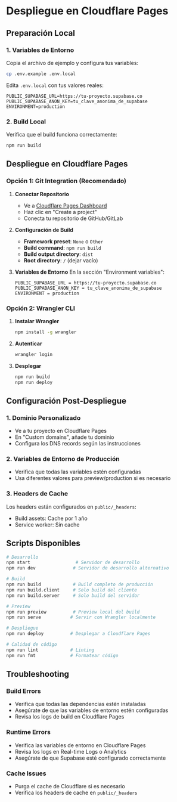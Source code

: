 # Despliegue en Cloudflare Pages

## Preparación Local

### 1. Variables de Entorno
Copia el archivo de ejemplo y configura tus variables:
```bash
cp .env.example .env.local
```

Edita `.env.local` con tus valores reales:
```env
PUBLIC_SUPABASE_URL=https://tu-proyecto.supabase.co
PUBLIC_SUPABASE_ANON_KEY=tu_clave_anonima_de_supabase
ENVIRONMENT=production
```

### 2. Build Local
Verifica que el build funciona correctamente:
```bash
npm run build
```

## Despliegue en Cloudflare Pages

### Opción 1: Git Integration (Recomendado)

1. **Conectar Repositorio**
   - Ve a [Cloudflare Pages Dashboard](https://dash.cloudflare.com/pages)
   - Haz clic en "Create a project"
   - Conecta tu repositorio de GitHub/GitLab

2. **Configuración de Build**
   - **Framework preset**: `None` o `Other`
   - **Build command**: `npm run build`
   - **Build output directory**: `dist`
   - **Root directory**: `/` (dejar vacío)

3. **Variables de Entorno**
   En la sección "Environment variables":
   ```
   PUBLIC_SUPABASE_URL = https://tu-proyecto.supabase.co
   PUBLIC_SUPABASE_ANON_KEY = tu_clave_anonima_de_supabase  
   ENVIRONMENT = production
   ```

### Opción 2: Wrangler CLI

1. **Instalar Wrangler**
   ```bash
   npm install -g wrangler
   ```

2. **Autenticar**
   ```bash
   wrangler login
   ```

3. **Desplegar**
   ```bash
   npm run build
   npm run deploy
   ```

## Configuración Post-Despliegue

### 1. Dominio Personalizado
- Ve a tu proyecto en Cloudflare Pages
- En "Custom domains", añade tu dominio
- Configura los DNS records según las instrucciones

### 2. Variables de Entorno de Producción
- Verifica que todas las variables estén configuradas
- Usa diferentes valores para preview/production si es necesario

### 3. Headers de Cache
Los headers están configurados en `public/_headers`:
- Build assets: Cache por 1 año
- Service worker: Sin cache

## Scripts Disponibles

```bash
# Desarrollo
npm start                 # Servidor de desarrollo
npm run dev              # Servidor de desarrollo alternativo

# Build
npm run build            # Build completo de producción
npm run build.client     # Solo build del cliente
npm run build.server     # Solo build del servidor

# Preview
npm run preview          # Preview local del build
npm run serve           # Servir con Wrangler localmente

# Despliegue
npm run deploy          # Desplegar a Cloudflare Pages

# Calidad de código
npm run lint            # Linting
npm run fmt             # Formatear código
```

## Troubleshooting

### Build Errors
- Verifica que todas las dependencias estén instaladas
- Asegúrate de que las variables de entorno estén configuradas
- Revisa los logs de build en Cloudflare Pages

### Runtime Errors
- Verifica las variables de entorno en Cloudflare Pages
- Revisa los logs en Real-time Logs o Analytics
- Asegúrate de que Supabase esté configurado correctamente

### Cache Issues
- Purga el cache de Cloudflare si es necesario
- Verifica los headers de cache en `public/_headers`